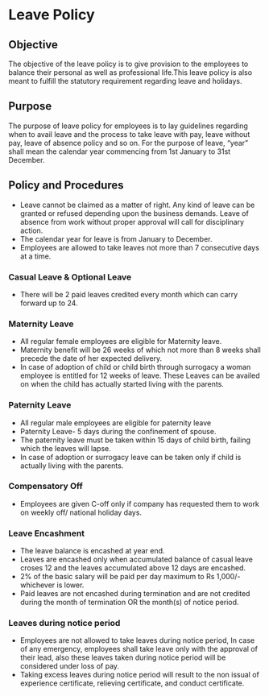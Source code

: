 # Leave Policy

## Objective
 The objective of the leave policy is to give provision to the employees to balance their personal as well as professional life.This leave policy is also meant to fulfill the statutory requirement regarding leave and holidays. 
## Purpose
The purpose of leave policy for employees is to lay guidelines regarding when to avail leave and the process to take leave with pay, leave without pay, leave of absence policy and so on.
For the purpose of leave, “year” shall mean the calendar year commencing from 1st January to 31st December.
## Policy and Procedures
 - Leave cannot be claimed as a matter of right. Any kind of leave can be granted or refused depending upon the business demands. Leave of absence from work without proper approval will call for disciplinary action. 
 - The calendar year for leave is from January to December.
 - Employees are allowed to take leaves not more than 7 consecutive days at a time. 
 ### Casual Leave & Optional Leave
 - There will be 2 paid leaves credited every month which can carry forward up to 24.
 ### Maternity Leave
 - All regular female employees are eligible for Maternity leave.
 - Maternity benefit will be 26 weeks of which not more than 8 weeks shall precede the date of her expected delivery.
 - In case of adoption of child or child birth through surrogacy a woman employee is entitled for 12 weeks of leave. These Leaves can be availed on when the child has actually started living with the parents.
 ### Paternity Leave
 - All regular male employees are eligible for paternity leave
 - Paternity Leave- 5 days during the confinement of spouse.
 - The paternity leave must be taken within 15 days of child birth, failing which the leaves will lapse.
 - In case of adoption or surrogacy leave can be taken only if child is actually living with the parents.
 ### Compensatory Off
 - Employees are given C-off only if company has requested them to work on weekly off/  national holiday days.
 ### Leave Encashment
- The leave balance is encashed at year end.
- Leaves are encashed only when accumulated balance of casual leave croses 12 and the leaves accumulated above 12 days are encashed. 
- 2% of the basic salary will be paid per day maximum to Rs 1,000/- whichever is lower.
- Paid leaves are not encashed during termination and are not credited during the month of termination OR the month(s) of notice period.
### Leaves during notice period
- Employees are not allowed to take leaves during notice period, In case of any emergency, employees shall take leave only with the approval of their lead, also these leaves taken during notice period will be considered under loss of pay.
- Taking excess leaves during notice period will result to the non issual of experience certificate, relieving certificate, and conduct certificate.